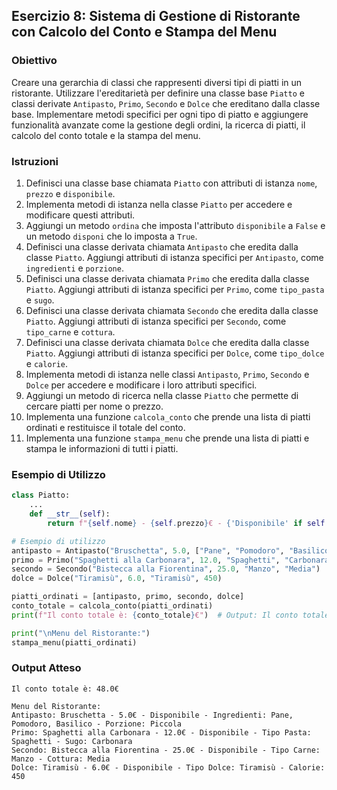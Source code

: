## Esercizio 8: Sistema di Gestione di Ristorante con Calcolo del Conto e Stampa del Menu

### Obiettivo
Creare una gerarchia di classi che rappresenti diversi tipi di piatti in un ristorante. Utilizzare l'ereditarietà per definire una classe base `Piatto` e classi derivate `Antipasto`, `Primo`, `Secondo` e `Dolce` che ereditano dalla classe base. Implementare metodi specifici per ogni tipo di piatto e aggiungere funzionalità avanzate come la gestione degli ordini, la ricerca di piatti, il calcolo del conto totale e la stampa del menu.

### Istruzioni
1. Definisci una classe base chiamata `Piatto` con attributi di istanza `nome`, `prezzo` e `disponibile`.
2. Implementa metodi di istanza nella classe `Piatto` per accedere e modificare questi attributi.
3. Aggiungi un metodo `ordina` che imposta l'attributo `disponibile` a `False` e un metodo `disponi` che lo imposta a `True`.
4. Definisci una classe derivata chiamata `Antipasto` che eredita dalla classe `Piatto`. Aggiungi attributi di istanza specifici per `Antipasto`, come `ingredienti` e `porzione`.
5. Definisci una classe derivata chiamata `Primo` che eredita dalla classe `Piatto`. Aggiungi attributi di istanza specifici per `Primo`, come `tipo_pasta` e `sugo`.
6. Definisci una classe derivata chiamata `Secondo` che eredita dalla classe `Piatto`. Aggiungi attributi di istanza specifici per `Secondo`, come `tipo_carne` e `cottura`.
7. Definisci una classe derivata chiamata `Dolce` che eredita dalla classe `Piatto`. Aggiungi attributi di istanza specifici per `Dolce`, come `tipo_dolce` e `calorie`.
8. Implementa metodi di istanza nelle classi `Antipasto`, `Primo`, `Secondo` e `Dolce` per accedere e modificare i loro attributi specifici.
9. Aggiungi un metodo di ricerca nella classe `Piatto` che permette di cercare piatti per nome o prezzo.
10. Implementa una funzione `calcola_conto` che prende una lista di piatti ordinati e restituisce il totale del conto.
11. Implementa una funzione `stampa_menu` che prende una lista di piatti e stampa le informazioni di tutti i piatti.

### Esempio di Utilizzo
```python
class Piatto:
    ...
    def __str__(self):
        return f"{self.nome} - {self.prezzo}€ - {'Disponibile' if self.disponibile else 'Non disponibile'}"

# Esempio di utilizzo
antipasto = Antipasto("Bruschetta", 5.0, ["Pane", "Pomodoro", "Basilico"], "Piccola")
primo = Primo("Spaghetti alla Carbonara", 12.0, "Spaghetti", "Carbonara")
secondo = Secondo("Bistecca alla Fiorentina", 25.0, "Manzo", "Media")
dolce = Dolce("Tiramisù", 6.0, "Tiramisù", 450)

piatti_ordinati = [antipasto, primo, secondo, dolce]
conto_totale = calcola_conto(piatti_ordinati)
print(f"Il conto totale è: {conto_totale}€")  # Output: Il conto totale è: 48.0€

print("\nMenu del Ristorante:")
stampa_menu(piatti_ordinati)
```

### Output Atteso
```
Il conto totale è: 48.0€

Menu del Ristorante:
Antipasto: Bruschetta - 5.0€ - Disponibile - Ingredienti: Pane, Pomodoro, Basilico - Porzione: Piccola
Primo: Spaghetti alla Carbonara - 12.0€ - Disponibile - Tipo Pasta: Spaghetti - Sugo: Carbonara
Secondo: Bistecca alla Fiorentina - 25.0€ - Disponibile - Tipo Carne: Manzo - Cottura: Media
Dolce: Tiramisù - 6.0€ - Disponibile - Tipo Dolce: Tiramisù - Calorie: 450
```